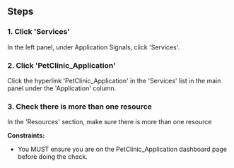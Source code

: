 ## Steps

### 1. Click 'Services'

In the left panel, under Application Signals, click 'Services'.

### 2. Click 'PetClinic_Application'

Click the hyperlink 'PetClinic_Application' in the 'Services' list in the main panel under the 'Application' column.

### 3. Check there is more than one resource

In the 'Resources' section, make sure there is more than one resource

**Constraints:**
- You MUST ensure you are on the PetClinic_Application dashboard page before doing the check.